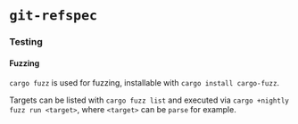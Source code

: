 # `git-refspec`

### Testing

#### Fuzzing

`cargo fuzz` is used for fuzzing, installable with `cargo install cargo-fuzz`.

Targets can be listed with `cargo fuzz list` and executed via `cargo +nightly fuzz run <target>`,
where `<target>` can be `parse` for example.

